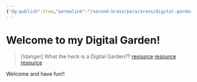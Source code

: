 ```yaml
---
{"dg-publish":true,"permalink":"/second-brain/para/areas/digital-garden/diego-s-digital-garden/","tags":["gardenEntry"]}
---
```



# Welcome to my Digital Garden!

>[!danger]  What the heck is a Digital Garden??
>[resource]()
>[resource]()
>[resource]()

Welcome and have fun!!